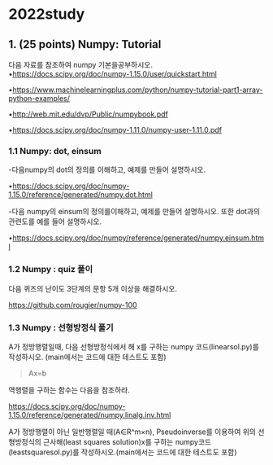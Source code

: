 # 2022study

## 1. (25 points) Numpy: Tutorial

다음 자료를 참조하여 numpy 기본을공부하시오.
•https://docs.scipy.org/doc/numpy-1.15.0/user/quickstart.html

•https://www.machinelearningplus.com/python/numpy-tutorial-part1-array-python-examples/

•http://web.mit.edu/dvp/Public/numpybook.pdf

•https://docs.scipy.org/doc/numpy-1.11.0/numpy-user-1.11.0.pdf

### 1.1 Numpy: dot, einsum

-다음numpy의 dot의 정의를 이해하고, 예제를 만들어 설명하시오.

•https://docs.scipy.org/doc/numpy-1.15.0/reference/generated/numpy.dot.html

-다음 numpy의 einsum의 정의를이해하고, 예제를 만들어 설명하시오. 또한 dot과의 관련도를 예를 들어 설명하시오.

•https://docs.scipy.org/doc/numpy/reference/generated/numpy.einsum.html

### 1.2 Numpy : quiz 풀이

다음 퀴즈의 난이도 3단계의 문항 5개 이상을 해결하시오.

https://github.com/rougier/numpy-100

### 1.3 Numpy : 선형방정식 풀기

A가 정방행렬일때, 다음 선형방정식에서 해 x를 구하는 numpy 코드(linearsol.py)를 작성하시오. (main에서는 코드에 대한 테스트도 포함)

> Ax=b

역행렬을 구하는 함수는 다음을 참조하라.

https://docs.scipy.org/doc/numpy-1.15.0/reference/generated/numpy.linalg.inv.html

A가 정방행렬이 아닌 일반행렬일 때(A∈R^m×n), Pseudoinverse를 이용하여 위의 선형방정식의 근사해(least squares solution)x를 구하는 numpy코드(leastsquaresol.py)를 작성하시오.(main에서는 코드에 대한 테스트도 포함)
